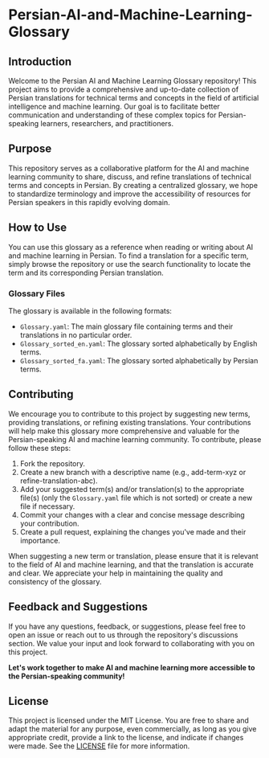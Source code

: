 # Persian-AI-and-Machine-Learning-Glossary

## Introduction

Welcome to the Persian AI and Machine Learning Glossary repository! This project aims to provide a comprehensive and up-to-date collection of Persian translations for technical terms and concepts in the field of artificial intelligence and machine learning. Our goal is to facilitate better communication and understanding of these complex topics for Persian-speaking learners, researchers, and practitioners.

## Purpose

This repository serves as a collaborative platform for the AI and machine learning community to share, discuss, and refine translations of technical terms and concepts in Persian. By creating a centralized glossary, we hope to standardize terminology and improve the accessibility of resources for Persian speakers in this rapidly evolving domain.

## How to Use

You can use this glossary as a reference when reading or writing about AI and machine learning in Persian. To find a translation for a specific term, simply browse the repository or use the search functionality to locate the term and its corresponding Persian translation.

### Glossary Files

The glossary is available in the following formats:

- `Glossary.yaml`: The main glossary file containing terms and their translations in no particular order.
- `Glossary_sorted_en.yaml`: The glossary sorted alphabetically by English terms.
- `Glossary_sorted_fa.yaml`: The glossary sorted alphabetically by Persian terms.

## Contributing

We encourage you to contribute to this project by suggesting new terms, providing translations, or refining existing translations. Your contributions will help make this glossary more comprehensive and valuable for the Persian-speaking AI and machine learning community. To contribute, please follow these steps:

1. Fork the repository.
2. Create a new branch with a descriptive name (e.g., add-term-xyz or refine-translation-abc).
3. Add your suggested term(s) and/or translation(s) to the appropriate file(s) (only the `Glossary.yaml` file which is not sorted) or create a new file if necessary.
4. Commit your changes with a clear and concise message describing your contribution.
5. Create a pull request, explaining the changes you've made and their importance.

When suggesting a new term or translation, please ensure that it is relevant to the field of AI and machine learning, and that the translation is accurate and clear. We appreciate your help in maintaining the quality and consistency of the glossary.

## Feedback and Suggestions

If you have any questions, feedback, or suggestions, please feel free to open an issue or reach out to us through the repository's discussions section. We value your input and look forward to collaborating with you on this project.

**Let's work together to make AI and machine learning more accessible to the Persian-speaking community!**

## License

This project is licensed under the MIT License. You are free to share and adapt the material for any purpose, even commercially, as long as you give appropriate credit, provide a link to the license, and indicate if changes were made. See the [LICENSE](LICENSE) file for more information.
